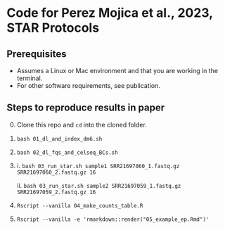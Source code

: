 # Code for Perez Mojica et al., 2023, STAR Protocols

## Prerequisites
* Assumes a Linux or Mac environment and that you are working in the terminal.
* For other software requirements, see publication.

## Steps to reproduce results in paper
0. Clone this repo and `cd` into the cloned folder.
1. `bash 01_dl_and_index_dm6.sh`
2. `bash 02_dl_fqs_and_celseq_BCs.sh`
3.
    i. `bash 03_run_star.sh sample1 SRR21697060_1.fastq.gz SRR21697060_2.fastq.gz 16`
    
    ii. `bash 03_run_star.sh sample2 SRR21697059_1.fastq.gz SRR21697059_2.fastq.gz 16`

4. `Rscript --vanilla 04_make_counts_table.R`
5. `Rscript --vanilla -e 'rmarkdown::render("05_example_ep.Rmd")'`
